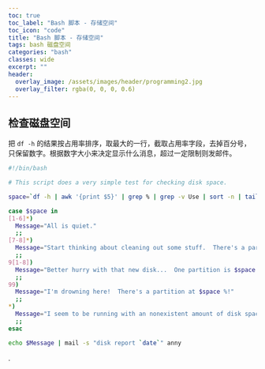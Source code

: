 ```yaml
---
toc: true
toc_label: "Bash 脚本 - 存储空间"
toc_icon: "code"
title: "Bash 脚本 - 存储空间"
tags: bash 磁盘空间
categories: "bash"
classes: wide
excerpt: ""
header:
  overlay_image: /assets/images/header/programming2.jpg
  overlay_filter: rgba(0, 0, 0, 0.6)
---
```






## 检查磁盘空间

把 `df -h` 的结果按占用率排序，取最大的一行，截取占用率字段，去掉百分号，只保留数字。根据数字大小来决定显示什么消息，超过一定限制则发邮件。

```bash
#!/bin/bash

# This script does a very simple test for checking disk space.

space=`df -h | awk '{print $5}' | grep % | grep -v Use | sort -n | tail -1 | cut -d "%" -f1 -`

case $space in
[1-6]*)
  Message="All is quiet."
  ;;
[7-8]*)
  Message="Start thinking about cleaning out some stuff.  There's a partition that is $space % full."
  ;;
9[1-8])
  Message="Better hurry with that new disk...  One partition is $space % full."
  ;;
99)
  Message="I'm drowning here!  There's a partition at $space %!"
  ;;
*)
  Message="I seem to be running with an nonexistent amount of disk space..."
  ;;
esac

echo $Message | mail -s "disk report `date`" anny
```

















.
